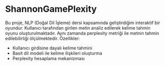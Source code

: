# ShannonGamePlexity
Bu proje, NLP (Doğal Dil İşleme) dersi kapsamında geliştirdiğim interaktif bir oyundur. Kullanıcı tarafından girilen metin analiz edilerek kelime tahmin oyunu oluşturulmaktadır. Aynı zamanda perplexity metriği ile metnin tahmin edilebilirliği ölçülmektedir.
Özellikler:
- Kullanıcı girdisine dayalı kelime tahmini
- Basit dil modeli ile kelime ilişkileri oluşturma
- Perplexity hesaplama mekanizması
